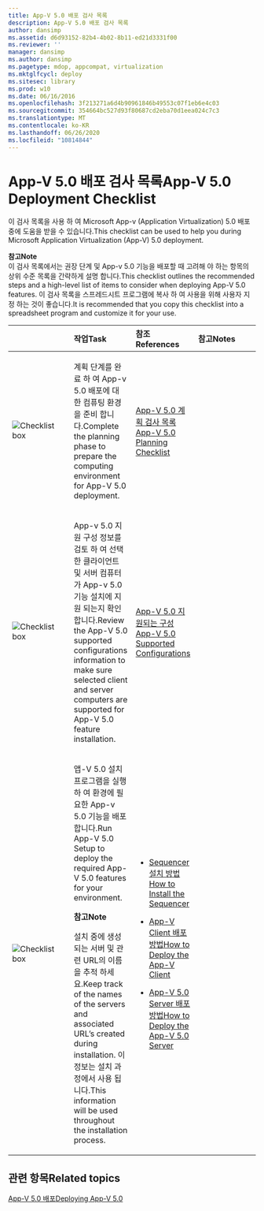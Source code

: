 ```yaml
---
title: App-V 5.0 배포 검사 목록
description: App-V 5.0 배포 검사 목록
author: dansimp
ms.assetid: d6d93152-82b4-4b02-8b11-ed21d3331f00
ms.reviewer: ''
manager: dansimp
ms.author: dansimp
ms.pagetype: mdop, appcompat, virtualization
ms.mktglfcycl: deploy
ms.sitesec: library
ms.prod: w10
ms.date: 06/16/2016
ms.openlocfilehash: 3f213271a6d4b90961846b49553c07f1eb6e4c03
ms.sourcegitcommit: 354664bc527d93f80687cd2eba70d1eea024c7c3
ms.translationtype: MT
ms.contentlocale: ko-KR
ms.lasthandoff: 06/26/2020
ms.locfileid: "10814844"
---
```

# <span data-ttu-id="ebd03-103">App-V 5.0 배포 검사 목록</span><span class="sxs-lookup"><span data-stu-id="ebd03-103">App-V 5.0 Deployment Checklist</span></span>


<span data-ttu-id="ebd03-104">이 검사 목록을 사용 하 여 Microsoft App-v (Application Virtualization) 5.0 배포 중에 도움을 받을 수 있습니다.</span><span class="sxs-lookup"><span data-stu-id="ebd03-104">This checklist can be used to help you during Microsoft Application Virtualization (App-V) 5.0 deployment.</span></span>

**<span data-ttu-id="ebd03-105">참고</span><span class="sxs-lookup"><span data-stu-id="ebd03-105">Note</span></span>**  
<span data-ttu-id="ebd03-106">이 검사 목록에서는 권장 단계 및 App-v 5.0 기능을 배포할 때 고려해 야 하는 항목의 상위 수준 목록을 간략하게 설명 합니다.</span><span class="sxs-lookup"><span data-stu-id="ebd03-106">This checklist outlines the recommended steps and a high-level list of items to consider when deploying App-V 5.0 features.</span></span> <span data-ttu-id="ebd03-107">이 검사 목록을 스프레드시트 프로그램에 복사 하 여 사용을 위해 사용자 지정 하는 것이 좋습니다.</span><span class="sxs-lookup"><span data-stu-id="ebd03-107">It is recommended that you copy this checklist into a spreadsheet program and customize it for your use.</span></span>



<table>
<colgroup>
<col width="25%" />
<col width="25%" />
<col width="25%" />
<col width="25%" />
</colgroup>
<thead>
<tr class="header">
<th align="left"></th>
<th align="left"><span data-ttu-id="ebd03-108">작업</span><span class="sxs-lookup"><span data-stu-id="ebd03-108">Task</span></span></th>
<th align="left"><span data-ttu-id="ebd03-109">참조</span><span class="sxs-lookup"><span data-stu-id="ebd03-109">References</span></span></th>
<th align="left"><span data-ttu-id="ebd03-110">참고</span><span class="sxs-lookup"><span data-stu-id="ebd03-110">Notes</span></span></th>
</tr>
</thead>
<tbody>
<tr class="odd">
<td align="left"><img src="images/checklistbox.gif" alt="Checklist box" /></td>
<td align="left"><p><span data-ttu-id="ebd03-111">계획 단계를 완료 하 여 App-v 5.0 배포에 대 한 컴퓨팅 환경을 준비 합니다.</span><span class="sxs-lookup"><span data-stu-id="ebd03-111">Complete the planning phase to prepare the computing environment for App-V 5.0 deployment.</span></span></p></td>
<td align="left"><p><a href="app-v-50-planning-checklist.md" data-raw-source="[App-V 5.0 Planning Checklist](app-v-50-planning-checklist.md)"><span data-ttu-id="ebd03-112">App-V 5.0 계획 검사 목록</span><span class="sxs-lookup"><span data-stu-id="ebd03-112">App-V 5.0 Planning Checklist</span></span></a></p></td>
<td align="left"><p></p></td>
</tr>
<tr class="even">
<td align="left"><img src="images/checklistbox.gif" alt="Checklist box" /></td>
<td align="left"><p><span data-ttu-id="ebd03-113">App-v 5.0 지원 구성 정보를 검토 하 여 선택한 클라이언트 및 서버 컴퓨터가 App-v 5.0 기능 설치에 지원 되는지 확인 합니다.</span><span class="sxs-lookup"><span data-stu-id="ebd03-113">Review the App-V 5.0 supported configurations information to make sure selected client and server computers are supported for App-V 5.0 feature installation.</span></span></p></td>
<td align="left"><p><a href="app-v-50-supported-configurations.md" data-raw-source="[App-V 5.0 Supported Configurations](app-v-50-supported-configurations.md)"><span data-ttu-id="ebd03-114">App-V 5.0 지원되는 구성</span><span class="sxs-lookup"><span data-stu-id="ebd03-114">App-V 5.0 Supported Configurations</span></span></a></p></td>
<td align="left"><p></p></td>
</tr>
<tr class="odd">
<td align="left"><img src="images/checklistbox.gif" alt="Checklist box" /></td>
<td align="left"><p><span data-ttu-id="ebd03-115">앱-V 5.0 설치 프로그램을 실행 하 여 환경에 필요한 App-v 5.0 기능을 배포 합니다.</span><span class="sxs-lookup"><span data-stu-id="ebd03-115">Run App-V 5.0 Setup to deploy the required App-V 5.0 features for your environment.</span></span></p>
<div class="alert">
<strong><span data-ttu-id="ebd03-116">참고</span><span class="sxs-lookup"><span data-stu-id="ebd03-116">Note</span></span></strong><br/><p><span data-ttu-id="ebd03-117">설치 중에 생성 되는 서버 및 관련 URL의 이름을 추적 하세요.</span><span class="sxs-lookup"><span data-stu-id="ebd03-117">Keep track of the names of the servers and associated URL’s created during installation.</span></span> <span data-ttu-id="ebd03-118">이 정보는 설치 과정에서 사용 됩니다.</span><span class="sxs-lookup"><span data-stu-id="ebd03-118">This information will be used throughout the installation process.</span></span></p>
</div>
<div>

</div></td>
<td align="left"><p></p>
<ul>
<li><p><a href="how-to-install-the-sequencer-beta-gb18030.md" data-raw-source="[How to Install the Sequencer](how-to-install-the-sequencer-beta-gb18030.md)"><span data-ttu-id="ebd03-119">Sequencer 설치 방법</span><span class="sxs-lookup"><span data-stu-id="ebd03-119">How to Install the Sequencer</span></span></a></p></li>
<li><p><a href="how-to-deploy-the-app-v-client-gb18030.md" data-raw-source="[How to Deploy the App-V Client](how-to-deploy-the-app-v-client-gb18030.md)"><span data-ttu-id="ebd03-120">App-V Client 배포 방법</span><span class="sxs-lookup"><span data-stu-id="ebd03-120">How to Deploy the App-V Client</span></span></a></p></li>
<li><p><a href="how-to-deploy-the-app-v-50-server-50sp3.md" data-raw-source="[How to Deploy the App-V 5.0 Server](how-to-deploy-the-app-v-50-server-50sp3.md)"><span data-ttu-id="ebd03-121">App-V 5.0 Server 배포 방법</span><span class="sxs-lookup"><span data-stu-id="ebd03-121">How to Deploy the App-V 5.0 Server</span></span></a></p></li>
</ul></td>
<td align="left"><p></p></td>
</tr>
</tbody>
</table>








## <span data-ttu-id="ebd03-122">관련 항목</span><span class="sxs-lookup"><span data-stu-id="ebd03-122">Related topics</span></span>


[<span data-ttu-id="ebd03-123">App-V 5.0 배포</span><span class="sxs-lookup"><span data-stu-id="ebd03-123">Deploying App-V 5.0</span></span>](deploying-app-v-50.md)









